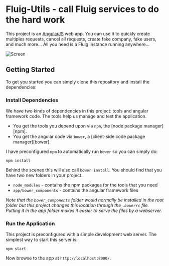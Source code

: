 # Fluig-Utils - call Fluig services to do the hard work
This project is an [AngularJS](http://angularjs.org/) web app.
You can use it to quickly create multiples requests, cancel all requests, create fake company, fake users, and much more...
All you need is a Fluig instance running anywhere...

![Screen](https://viniciusmichelutti.github.io/fluig-utils/screen.png)

## Getting Started
To get you started you can simply clone this repository and install the dependencies:

### Install Dependencies
We have two kinds of dependencies in this project: tools and angular framework code.  The tools help
us manage and test the application.

* You get the tools you depend upon via `npm`, the [node package manager][npm].
* You get the angular code via `bower`, a [client-side code package manager][bower].

I have preconfigured `npm` to automatically run `bower` so you can simply do:

```
npm install
```

Behind the scenes this will also call `bower install`.  You should find that you have two new
folders in your project.

* `node_modules` - contains the npm packages for the tools that you need
* `app/bower_components` - contains the angular framework files

*Note that the `bower_components` folder would normally be installed in the root folder but
this project changes this location through the `.bowerrc` file.  Putting it in the app folder makes
it easier to serve the files by a webserver.*

### Run the Application
This project is preconfigured with a simple development web server. The simplest way to start
this server is:

```
npm start
```

Now browse to the app at `http://localhost:8000/`.
